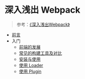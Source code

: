 # 深入浅出 Webpack

>参考：[《深入浅出Webpack》](https://github.com/gwuhaolin/dive-into-webpack)

* [前言](./0.前言.md)
* 入门
  * [前端的发展](./1.1.前端的发展.md)
  * [常见的构建工具及对比](./1.2.常见的构建工具及对比.md)
  * [安装与使用](./1.3.安装与使用.md)
  * [使用 Loader](./1.4.使用Loader.md)
  * [使用 Plugin](./1.5.使用Plugin.md)